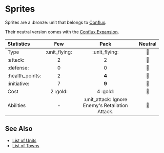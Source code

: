 # Sprites

Sprites are a :bronze: unit that belongs to [Conflux](../towns/conflux.md).

Their neutral version comes with the [Conflux Expansion](../content.md).


| Statistics | Few | Pack | Neutral |
| :--- | :---: | :---: | :---: |
| Type | :unit_flying: | :unit_flying: | 🚧 |
| :attack: | 2 | 2 | 🚧 |
| :defense: | 0 | 0 | 🚧 |
| :health_points: | 2 | **4** | 🚧 |
| :initiative: | 7 | **9** | 🚧 |
| Cost | 2 :gold: | 4 :gold: | 🚧 |
| Abilities | - | :unit_attack: Ignore Enemy's Retaliation Attack. | 🚧 |


## See Also

- [List of Units](../units.md)
- [List of Towns](../towns.md)
